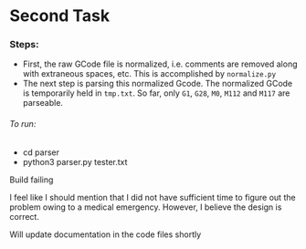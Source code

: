 # Second Task

### Steps:
* First, the raw GCode file is normalized, i.e. comments are removed along with extraneous spaces, etc. This is accomplished by `normalize.py`
* The next step is parsing this normalized Gcode. The normalized GCode is temporarily held in `tmp.txt`. So far, only `G1`, `G28`, `M0`, `M112` and `M117` are parseable.

###### To run:
* cd parser
* python3 parser.py tester.txt

Build failing

I feel like I should mention that I did not have sufficient time to figure out the problem owing to a medical emergency. However, I believe the design is correct.

Will update documentation in the code files shortly